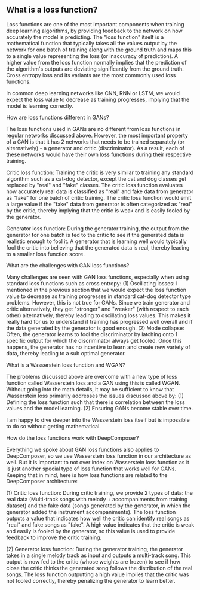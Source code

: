 ## What is a loss function? ##

Loss functions are one of the most important components when training deep learning algorithms, by providing feedback to the network on how accurately the model is predicting. The "loss function" itself is a mathematical function that typically takes all the values output by the network for one batch of training along with the ground truth and maps this to a single value representing the loss (or inaccuracy of prediction). A higher value from the loss function normally implies that the prediction of the algorithm's outputs are deviating significantly from the ground truth. Cross entropy loss and its variants are the most commonly used loss functions. 

In common deep learning networks like CNN, RNN or LSTM, we would expect the loss value to decrease as training progresses, implying that the model is learning correctly.

How are loss functions different in GANs?

The loss functions used in GANs are no different from loss functions in regular networks discussed above. However, the most important property of a GAN is that it has 2 networks that needs to be trained separately (or alternatively) - a generator and critic (discriminator). As a result, each of these networks would have their own loss functions during their respective training. 

Critic loss function: Training the critic is very similar to training any standard algorithm such as a cat-dog detector, except the cat and dog classes get replaced by "real" and "fake" classes. The critic loss function evaluates how accurately real data is classified as "real" and fake data from generator as "fake" for one batch of critic training. The critic loss function would emit a large value if the "fake" data from generator is often categorized as "real" by the critic, thereby implying that the critic is weak and is easily fooled by the generator. 

Generator loss function: During the generator training, the output from the generator for one batch is fed to the critic to see if the generated data is realistic enough to fool it. A generator that is learning well would typically fool the critic into believing that the generated data is real, thereby leading to a smaller loss function score.

What are the challenges with GAN loss functions?

Many challenges are seen with GAN loss functions, especially when using standard loss functions such as cross entropy:
(1) Oscillating losses: I mentioned in the previous section that we would expect the loss function value to decrease as training progresses in standard cat-dog detector type problems. However, this is not true for GANs. Since we train generator and critic alternatively, they get "stronger" and "weaker" (with respect to each other) alternatively, thereby leading to oscillating loss values. This makes it really hard for us to understand if training has progressed well overall and if the data generated by the generator is good enough. 
(2) Mode collapse: Often, the generator learns to fool the discriminator by latching onto 1 specific output for which the discriminator always get fooled. Once this happens, the generator has no incentive to learn and create new variety of data, thereby leading to a sub optimal generator. 

What is a Wasserstein loss function and WGAN?

The problems discussed above are overcome with a new type of loss function called Wasserstein loss and a GAN using this is called WGAN. Without going into the math details, it may be sufficient to know that Wasserstein loss primarily addresses the issues discussed above by:
(1) Defining the loss function such that there is correlation between the loss values and the model learning. 
(2) Ensuring GANs become stable over time. 

I am happy to dive deeper into the Wasserstein loss itself but is impossible to do so without getting mathematical. 

How do the loss functions work with DeepComposer?

Everything we spoke about GAN loss functions also applies to DeepComposer, so we use Wasserstein loss function in our architecture as well. But it is important to not over index on Wasserstein loss function as it is just another special type of loss function that works well for GANs. Keeping that in mind, here is how loss functions are related to the DeepComposer architecture:

(1) Critic loss function: During critic training, we provide 2 types of data: the real data (Multi-track songs with melody + accompaniments from training dataset) and the fake data (songs generated by the generator, in which the generator added the instrument accompaniments). The loss function outputs a value that indicates how well the critic can identify real songs as "real" and fake songs as "fake". A high value indicates that the critic is weak and easily is fooled by the generator, so this value is used to provide feedback to improve the critic training. 

(2) Generator loss function: During the generator training, the generator takes in a single melody track as input and outputs a multi-track song. This output is now fed to the critic (whose weights are frozen) to see if how close the critic thinks the generated song follows the distribution of the real songs. The loss function outputting a high value implies that the critic was not fooled correctly, thereby penalizing the generator to learn better.
